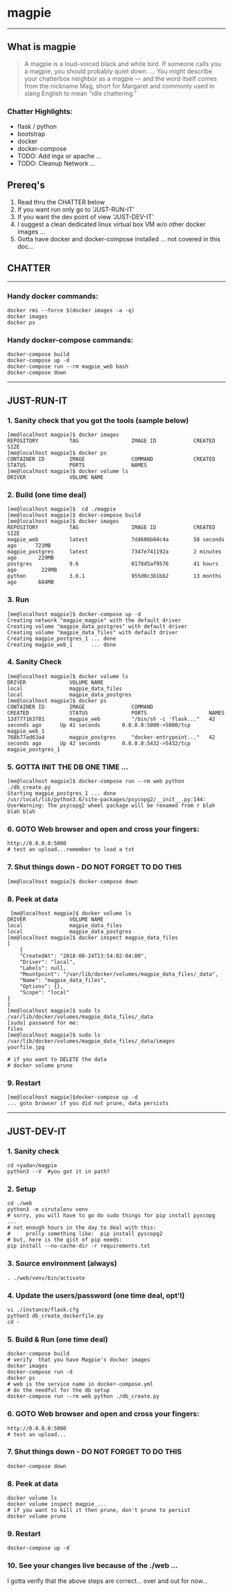 # magpie

----
## What is magpie
> A magpie is a loud-voiced black and white bird. If someone calls you a magpie, you should probably quiet down. ... You might describe your chatterbox neighbor as a magpie — and the word itself comes from the nickname Mag, short for Margaret and commonly used in slang English to mean "idle chattering."

### Chatter Highlights:
* flask / python
* bootstrap
* docker
* docker-compose
* TODO:  Add ingx or apache ...
* TODO:  Cleanup Network ...

## Prereq's
1. Read thru the CHATTER below 
2. If you want run only go to 'JUST-RUN-IT'
3. If you want the dev point of view  'JUST-DEV-IT'
4. I suggest a clean dedicated linux virtual box VM w/o other docker images ...
5. Gotta have docker and docker-compose installed ... not covered in this doc...

##  CHATTER
----
### Handy docker commands:
    docker rmi --force $(docker images -a -q)
    docker images
    docker ps
### Handy docker-compose commands:
    docker-compose build
    docker-compose up -d
    docker-compose run --rm magpie_web bash
    docker-compose down
----
## JUST-RUN-IT

### 1. Sanity check that you got the tools (sample below)

    [me@localhost magpie]$ docker images
	REPOSITORY          TAG                 IMAGE ID            CREATED             SIZE
    [me@localhost magpie]$ docker ps
	CONTAINER ID        IMAGE               COMMAND             CREATED             STATUS              PORTS               NAMES
    [me@localhost magpie]$ docker volume ls
	DRIVER              VOLUME NAME

### 2. Build (one time deal)

    [me@localhost magpie]$  cd ./magpie
    [me@localhost magpie]$ docker-compose build
    [me@localhost magpie]$ docker images
	REPOSITORY          TAG                 IMAGE ID            CREATED             SIZE
	magpie_web          latest              7d4606b04c4a        58 seconds ago      721MB
	magpie_postgres     latest              7347e741192a        2 minutes ago       229MB
	postgres            9.6                 0178d5af9576        41 hours ago        229MB
	python              3.6.1               955d0c3b1bb2        13 months ago       684MB

### 3. Run 
    [me@localhost magpie]$ docker-compose up -d
	Creating network "magpie_magpie" with the default driver
	Creating volume "magpie_data_postgres" with default driver
	Creating volume "magpie_data_files" with default driver
	Creating magpie_postgres_1 ... done
	Creating magpie_web_1      ... done

### 4. Sanity Check
    [me@localhost magpie]$ docker volume ls
	DRIVER              VOLUME NAME
	local               magpie_data_files
	local               magpie_data_postgres
    [me@localhost magpie]$ docker ps
	CONTAINER ID        IMAGE               COMMAND                  CREATED             STATUS              PORTS                    NAMES
	12d777163781        magpie_web          "/bin/sh -c 'flask..."   42 seconds ago      Up 41 seconds       0.0.0.0:5000->5000/tcp   magpie_web_1
	768b77ad63a4        magpie_postgres     "docker-entrypoint..."   42 seconds ago      Up 42 seconds       0.0.0.0:5432->5432/tcp   magpie_postgres_1
    
### 5. GOTTA INIT THE DB ONE TIME ...
    [me@localhost magpie]$ docker-compose run --rm web python ./db_create.py
	Starting magpie_postgres_1 ... done
	/usr/local/lib/python3.6/site-packages/psycopg2/__init__.py:144: UserWarning: The psycopg2 wheel package will be renamed from r blah blah blah

### 6. GOTO Web browser and open and cross your fingers:
    http://0.0.0.0:5000
    # test an upload...remember to load a txt
    
### 7. Shut things down - DO NOT FORGET TO DO THIS
    [me@localhost magpie]$ docker-compose down
    
### 8. Peek at data
     [me@localhost magpie]$ docker volume ls
	DRIVER              VOLUME NAME
	local               magpie_data_files
	local               magpie_data_postgres
	[me@localhost magpie]$ docker inspect magpie_data_files
	[
    	{
        "CreatedAt": "2018-08-24T13:54:02-04:00",
        "Driver": "local",
        "Labels": null,
        "Mountpoint": "/var/lib/docker/volumes/magpie_data_files/_data",
        "Name": "magpie_data_files",
        "Options": {},
        "Scope": "local"
    }
	]
	[me@localhost magpie]$ sudo ls /var/lib/docker/volumes/magpie_data_files/_data
	[sudo] password for me: 
	files
	[me@localhost magpie]$ sudo ls /var/lib/docker/volumes/magpie_data_files/_data/images
	yourfile.jpg
	
    # if you want to DELETE the data 
    # docker volume prune
        
### 9. Restart
    [me@localhost magpie]$docker-compose up -d
    ... goto browser if you did not prune, data persists
    
----
## JUST-DEV-IT
### 1. Sanity check
    cd <yada>/magpie
    python3 --V  #you got it in path?
### 2. Setup
    cd ./web
    python3 -m virutalenv venv
    # sorry, you will have to go do sudo things for pip install pyscopg ...
    # not enough hours in the day to deal with this:
    #     prolly something like:  pip install pyscopg2
    # but, here is the gist of pip needs:
    pip install --no-cache-dir -r requirements.txt
### 3. Source environment (always)
    . ./web/venv/bin/activate
### 4. Update the users/password (one time deal, opt'l)
    vi ./instance/flask.cfg
    python3 db_create_dockerfile.py
    cd -
### 5. Build & Run (one time deal)
    docker-compose build
    # verify  that you have Magpie's docker images
    docker images
    docker-compose run -d
    docker ps
    # web is the service name in docker-compose.yml
    # do the needful for the db setup
    docker-compose run --rm web python ./db_create.py
### 6. GOTO Web browser and open and cross your fingers:
    http://0.0.0.0:5000
    # test an upload...
### 7. Shut things down - DO NOT FORGET TO DO THIS
    docker-compose down
### 8. Peek at data
    docker volume ls
    docker volume inspect magpie_...
    # if you want to kill it then prune, don't prune to persist
    docker volume prune
### 9. Restart
    docker-compose up -d
### 10.  See your changes live because of the ./web ...
I gotta verify that the above steps are correct... over and out for now... 

